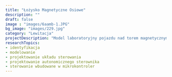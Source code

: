 ```yaml
---
title: "Łożysko Magnetyczne Osiowe"
description: ""
draft: false
image : "images/6aamb-1.JPG"
bg_image: "images/229.jpg"
category: "Lewitacja"
projectDescription: "Model laboratoryjny pojazdu nad torem magnetycznym. Charakteryzuje się pasywną lewitacją oraz aktywną lewitacją i napędem.   "
researchTopics:
- identyfikacja 
- modelowanie 
- projektowanie układu sterowania 
- projektowanie autonomicznego sterownika 
- sterowanie wbudowane w mikrokontroler 
---
```


